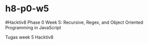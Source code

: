 # h8-p0-w5

#Hacktiv8 Phase 0 Week 5: Recursive, Regex, and Object Oriented Programming in JavaScript

Tugas week 5 Hacktiv8
